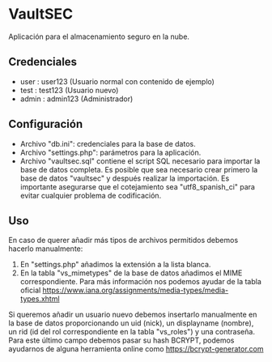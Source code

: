 # VaultSEC
Aplicación para el almacenamiento seguro en la nube.

## Credenciales
- user : user123 (Usuario normal con contenido de ejemplo)
- test : test123 (Usuario nuevo)
- admin : admin123 (Administrador)

## Configuración
- Archivo "db.ini": credenciales para la base de datos.
- Archivo "settings.php": parámetros para la aplicación.
- Archivo "vaultsec.sql" contiene el script SQL necesario para importar la base de datos completa. Es posible que sea necesario crear primero la base de datos "vaultsec" y después realizar la importación. Es importante asegurarse que el cotejamiento sea "utf8_spanish_ci" para evitar cualquier problema de codificación.

## Uso
En caso de querer añadir más tipos de archivos permitidos debemos hacerlo manualmente:
1) En "settings.php" añadimos la extensión a la lista blanca.
2) En la tabla "vs_mimetypes" de la base de datos añadimos el MIME correspondiente. Para más información nos podemos ayudar de la tabla oficial https://www.iana.org/assignments/media-types/media-types.xhtml

Si queremos añadir un usuario nuevo debemos insertarlo manualmente en la base de datos proporcionando un uid (nick), un displayname (nombre), un rid (id del rol correspondiente en la tabla "vs_roles") y una contraseña. Para este último campo debemos pasar su hash BCRYPT, podemos ayudarnos de alguna herramienta online como https://bcrypt-generator.com